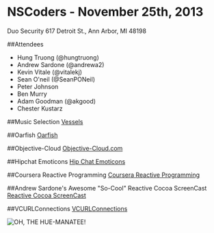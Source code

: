 # NSCoders - November 25th, 2013
Duo Security
617 Detroit St.,
Ann Arbor, MI 48198

##Attendees
- Hung Truong (@hungtruong)
- Andrew Sardone (@andrewa2)
- Kevin Vitale (@vitalekj)
- Sean O'neil (@SeanPONeil)
- Peter Johnson
- Ben Murry
- Adam Goodman (@akgood)
- Chester Kustarz

##Music Selection
[Vessels](http://open.spotify.com/artist/6Y1nACvxtuuTjKx2b4Rwmb)

##Oarfish
[Oarfish](http://en.wikipedia.org/wiki/Oarfish)


##Objective-Cloud
[Objective-Cloud.com](http://objective-cloud.com/)

##Hipchat Emoticons
[Hip Chat Emoticons](http://hipchat-emoticons.nyh.name)

##Coursera Reactive Programming
[Coursera Reactive Programming](https://www.coursera.org/course/reactive)

##Andrew Sardone's Awesome "So-Cool" Reactive Cocoa ScreenCast
[Reactive Cocoa ScreenCast](https://speakerdeck.com/andrewsardone/reactivecocoa-at-mobidevday-2013)

##VCURLConnections
[VCURLConnections](https://github.com/dstnbrkr/VCRURLConnection)

![OH, THE HUE-MANATEE!](http://i.imgur.com/jALYM.gif)